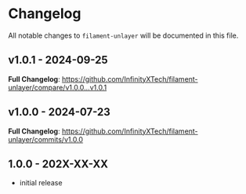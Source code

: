 # Changelog

All notable changes to `filament-unlayer` will be documented in this file.

## v1.0.1 - 2024-09-25

**Full Changelog**: https://github.com/InfinityXTech/filament-unlayer/compare/v1.0.0...v1.0.1

## v1.0.0 - 2024-07-23

**Full Changelog**: https://github.com/InfinityXTech/filament-unlayer/commits/v1.0.0

## 1.0.0 - 202X-XX-XX

- initial release
